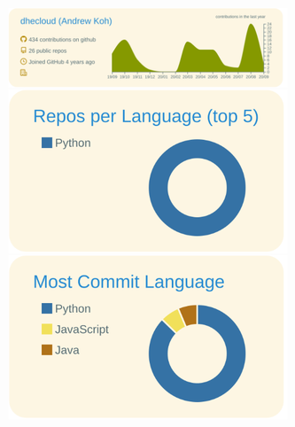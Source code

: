 ![](https://raw.githubusercontent.com/dhecloud/dhecloud/master/profile-summary-card-output/solarized/0-profile-details.svg)
![](https://raw.githubusercontent.com/dhecloud/dhecloud/master/profile-summary-card-output/solarized/1-repos-per-language.svg)
![](https://raw.githubusercontent.com/dhecloud/dhecloud/master/profile-summary-card-output/solarized/2-most-commit-language.svg)
